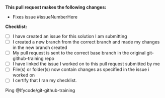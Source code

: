**This pull request makes the following changes:**
* Fixes issue #issueNumberHere 

**Checklist:**
- [ ] I have created an issue for this solution I am submitting
- [ ] I created a new branch from the correct branch and made my changes in the new branch created
- [ ] My pull request is sent to the correct base branch in the original git-github-training repo
- [ ] I have linked the issue I worked on to this pull request submitted by me
- [ ] File(s) or folder(s) now contain changes as specified in the issue i worked on
- [ ] I certify that I ran my checklist.

Ping @Ifycode/git-github-training
